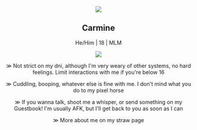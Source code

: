  <div align="center"> <img src="https://static.wikia.nocookie.net/fridaynightfunking/images/8/84/Ezgif.com-crop_%2822%29_scaled_5x_minified.gif/revision/latest/scale-to-width/360?cb=20231031232455"> </div>
 <h2 align="center"> Carmine </h2>
 <p align="center"> He/Him | 18 | MLM </p>
 
 <div align="center"> <img src="https://static.wikia.nocookie.net/fridaynightfunking/images/f/fe/Carmine_losingicon.png/revision/latest?cb=20231102233743"> </div>

<p align="center"> ≫ Not strict on my dni, although I'm very weary of other systems, no hard feelings. Limit interactions with me if you're below 16 </p>

<p align="center"> ≫ Cuddling, booping, whatever else is fine with me. I don't mind what you do to my pixel horse </p>

<p align="center"> ≫ If you wanna talk, shoot me a whisper, or send something on my Guestbook! I'm usually AFK, but I'll get back to you as soon as I can </p>

<p align="center"> ≫ More about me on my straw page </p>
